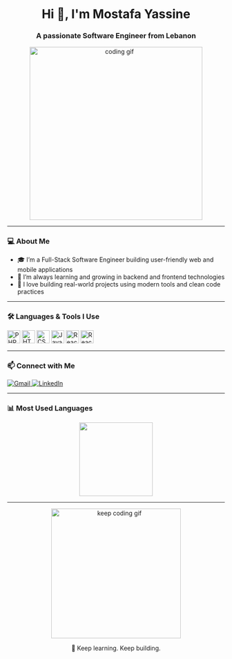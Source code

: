 <h1 align="center">Hi 👋, I'm Mostafa Yassine</h1>
<h3 align="center">A passionate Software Engineer from Lebanon</h3>

<p align="center">
  <img src="https://media.giphy.com/media/qgQUggAC3Pfv687qPC/giphy.gif" width="400" alt="coding gif"/>
</p>

---

### 💻 About Me

- 🎓 I’m a Full-Stack Software Engineer building user-friendly web and mobile applications
- 🌱 I’m always learning and growing in backend and frontend technologies
- 💼 I love building real-world projects using modern tools and clean code practices

---

### 🛠️ Languages & Tools I Use

<p align="left">
  <img src="https://cdn.jsdelivr.net/gh/devicons/devicon/icons/php/php-original.svg" height="30" alt="PHP" />
  <img src="https://cdn.jsdelivr.net/gh/devicons/devicon/icons/html5/html5-original.svg" height="30" alt="HTML5" />
  <img src="https://cdn.jsdelivr.net/gh/devicons/devicon/icons/css3/css3-original.svg" height="30" alt="CSS3" />
  <img src="https://cdn.jsdelivr.net/gh/devicons/devicon/icons/javascript/javascript-original.svg" height="30" alt="JavaScript" />
  <img src="https://cdn.jsdelivr.net/gh/devicons/devicon/icons/react/react-original.svg" height="30" alt="React" />
  <img src="https://reactnative.dev/img/header_logo.svg" height="30" alt="React Native" />
</p>

---

### 📫 Connect with Me

<p align="left">
  <a href="mailto:mostafa.dev.yassine@gmail.com" target="_blank">
    <img src="https://img.shields.io/badge/Gmail-D14836?style=for-the-badge&logo=gmail&logoColor=white" alt="Gmail" />
  </a>
  <a href="https://www.linkedin.com/in/mostafa-yassine-818a44370/" target="_blank">
    <img src="https://img.shields.io/badge/LinkedIn-0077B5?style=for-the-badge&logo=linkedin&logoColor=white" alt="LinkedIn" />
  </a>
</p>

---

### 📊 Most Used Languages

<p align="center">
  <img src="https://github-readme-stats.vercel.app/api/top-langs/?username=Mostafadevyassine&layout=compact&theme=radical" height="170" />
</p>

---

<p align="center">
  <img src="https://media.giphy.com/media/L1R1tvI9svkIWwpVYr/giphy.gif" width="300" alt="keep coding gif" />
</p>

<p align="center">
  🚀 Keep learning. Keep building.
</p>
